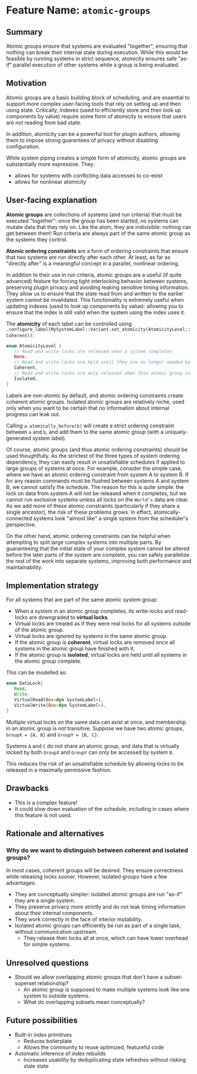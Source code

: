 # Feature Name: `atomic-groups`

## Summary

Atomic groups ensure that systems are evaluated "together", ensuring that nothing can break their internal state during execution.
While this would be feasible by running systems in strict sequence, atomicity ensures safe "as-if" parallel execution of other systems while a group is being evaluated.

## Motivation

Atomic groups are a basic building block of scheduling, and are essential to support more complex user-facing tools that rely on setting up and then using state.
Critically, indexes (used to efficiently store and then look up components by value) require some form of atomicity to ensure that users are not reading from bad state.

In addition, atomicity can be a powerful tool for plugin authors, allowing them to impose strong guarantees of privacy without disabling configuration.

While system piping creates a simple form of atomicity, atomic groups are substantially more expressive. They:

- allows for systems with conflicting data accesses to co-exist
- allows for nonlinear atomicity

## User-facing explanation

**Atomic groups** are collections of systems (and run criteria) that must be executed "together": once the group has been started, no systems can mutate data that they rely on.
Like the atom, they are indivisible: nothing can get between them!
Run criteria are always part of the same atomic group as the systems they control.

**Atomic ordering constraints** are a form of ordering constraints that ensure that two systems are run directly after each other.
At least, as far as "directly after" is a meaningful concept in a parallel, nonlinear ordering.

In addition to their use in run criteria, atomic groups are a useful (if quite advanced) feature for forcing tight interlocking behavior between systems, preserving plugin privacy and avoiding leaking sensitive timing information.
They allow us to ensure that the state read from and written to the earlier system cannot be invalidated.
This functionality is extremely useful when updating indexes (used to look up components by value):
allowing you to ensure that the index is still valid when the system using the index uses it.

The **atomicity** of each label can be controlled using `.configure_label(MySystemLabel::Variant.set_atomicity(AtomicityLevel::Coherent))`:

```rust
enum AtomicityLevel {
   // Read and write-locks are released when a system completes
   None,
   // Read and write-locks are held until they are no longer needed by a member of this atomic group
   Coherent,
   // Read and write-locks are only released when this atomic group is complete
   Isolated,
}
```

Labels are non-atomic by default, and atomic ordering constraints create coherent atomic groups.
Isolated atomic groups are relatively niche, used only when you want to be certain that no information about internal progress can leak out.

Calling `a.atomically_before(b)` will create a strict ordering constraint between `a` and `b`, and add them to the same atomic group (with a uniquely-generated system label).

Of course, atomic groups (and thus atomic ordering constraints) should be used thoughtfully.
As the strictest of the three types of system ordering dependency, they can easily result in unsatisfiable schedules if applied to large groups of systems at once.
For example, consider the simple case, where we have an atomic ordering constraint from system A to system B.
If for any reason commands must be flushed between systems A and system B, we cannot satisfy the schedule.
The reason for this is quite simple: the lock on data from system A will not be released when it completes, but we cannot run exclusive systems unless all locks on the `World's` data are clear.
As we add more of these atomic constraints (particularly if they share a single ancestor), the risk of these problems grows.
In effect, atomically-connected systems look "almost like" a single system from the scheduler's perspective.

On the other hand, atomic ordering constraints can be helpful when attempting to split large complex systems into multiple parts.
By guaranteeing that the initial state of your complex system cannot be altered before the later parts of the system are complete,
you can safely parallelize the rest of the work into separate systems, improving both performance and maintainability.

## Implementation strategy

For all systems that are part of the same atomic system group:

- When a system in an atomic group completes, its write-locks and read-locks are downgraded to **virtual locks**.
- Virtual locks are treated as if they were real locks for all systems outside of the atomic group.
- Virtual locks are ignored by systems in the same atomic group.
- If the atomic group is **coherent**, virtual locks are removed once all systems in the atomic group have finished with it.
- If the atomic group is **isolated**, virtual locks are held until all systems in the atomic group complete.

This can be modelled as:

```rust
enum DataLock{
   Read,
   Write,
   VirtualRead(Box<dyn SystemLabel>),
   VirtualWrite(Box<dyn SystemLabel>),
}
```

Multiple virtual locks on the same data can exist at once, and membership in an atomic group is *not* transitive.
Suppose we have two atomic groups, `GroupX = {A, B}` and `GroupY = {B, C}`.

Systems `A` and `C` do not share an atomic group, and data that is virtually locked by both `GroupX` and `GroupY` can only be accessed by system `B`.

This reduces the risk of an unsatisfiable schedule by allowing locks to be released in a maximally permissive fashion.

## Drawbacks

- This is a complex feature!
- It could slow down evaluation of the schedule, including in cases where this feature is not used.

## Rationale and alternatives

### Why do we want to distinguish between coherent and isolated groups?

In most cases, coherent groups will be desired.
They ensure correctness while releasing locks sooner.
However, isolated groups have a few advantages:
  
- They are conceptually simpler: isolated atomic groups are run "as-if" they are a single system.
- They preserve privacy more strictly and do not leak timing information about their internal components.
- They work correctly in the face of interior mutability.
- Isolated atomic groups can efficiently be run as part of a single task, without communication upstream.
  - They release their locks all at once, which can have lower overhead for simple systems.

## Unresolved questions

- Should we allow overlapping atomic groups that don't have a subset-superset relationship?
  - An atomic group is supposed to make multiple systems look like one system to outside systems.
  - What do overlapping subsets mean conceptually?

## Future possibilities

- Built-in index primitives
  - Reduces boilerplate
  - Allows the community to reuse optimized, featureful code
- Automatic inference of index rebuilds
  - Increases usability by deduplicating state refreshes without risking stale state
